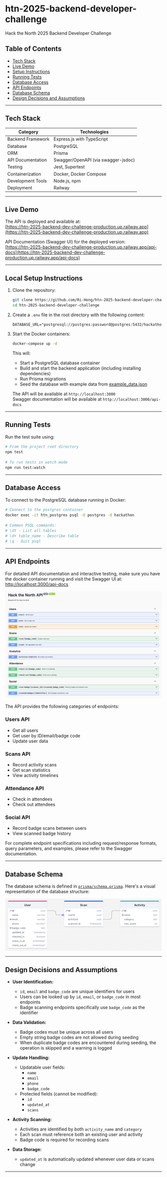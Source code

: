 # htn-2025-backend-developer-challenge

Hack the North 2025 Backend Developer Challenge

## Table of Contents

- [Tech Stack](#tech-stack)
- [Live Demo](#live-demo)
- [Setup Instructions](#setup-instructions)
- [Running Tests](#running-tests)
- [Database Access](#database-access)
- [API Endpoints](#api-endpoints)
- [Database Schema](#database-schema)
- [Design Decisions and Assumptions](#design-decisions-and-assumptions)

---

## Tech Stack

| Category          | Technologies                        |
| ----------------- | ----------------------------------- |
| Backend Framework | Express.js with TypeScript          |
| Database          | PostgreSQL                          |
| ORM               | Prisma                              |
| API Documentation | Swagger/OpenAPI (via swagger-jsdoc) |
| Testing           | Jest, Supertest                     |
| Containerization  | Docker, Docker Compose              |
| Development Tools | Node.js, npm                        |
| Deployment        | Railway                             |

---

## Live Demo

The API is deployed and available at:  
[https://htn-2025-backend-dev-challenge-production.up.railway.app](https://htn-2025-backend-dev-challenge-production.up.railway.app)

API Documentation (Swagger UI) for the deployed version:  
[https://htn-2025-backend-dev-challenge-production.up.railway.app/api-docs](https://htn-2025-backend-dev-challenge-production.up.railway.app/api-docs)

---

## Local Setup Instructions

1. Clone the repository:

   ```bash
   git clone https://github.com/Ri-Hong/htn-2025-backend-developer-challenge.git
   cd htn-2025-backend-developer-challenge
   ```

2. Create a `.env` file in the root directory with the following content:

   ```
   DATABASE_URL="postgresql://postgres:password@postgres:5432/hackathon"
   ```

3. Start the Docker containers:

   ```bash
   docker-compose up -d
   ```

   This will:

   - Start a PostgreSQL database container
   - Build and start the backend application (including installing dependencies)
   - Run Prisma migrations
   - Seed the database with example data from [example_data.json](https://github.com/Ri-Hong/htn-2025-backend-developer-challenge/blob/main/example_data.json)

   The API will be available at `http://localhost:3000`  
   Swagger documentation will be available at `http://localhost:3000/api-docs`

---

## Running Tests

Run the test suite using:

```bash
# From the project root directory
npm test

# To run tests in watch mode
npm run test:watch
```

---

## Database Access

To connect to the PostgreSQL database running in Docker:

```bash
# Connect to the postgres container
docker exec -it htn_postgres psql -U postgres -d hackathon

# Common PSQL commands:
# \dt - List all tables
# \d+ table_name - Describe table
# \q - Quit psql
```

---

## API Endpoints

For detailed API documentation and interactive testing, make sure you have the docker container running and visit the Swagger UI at:  
[http://localhost:3000/api-docs](http://localhost:3000/api-docs)

![Swagger Documentation](images/swagger.png)

The API provides the following categories of endpoints:

### Users API

- Get all users
- Get user by ID/email/badge code
- Update user data

### Scans API

- Record activity scans
- Get scan statistics
- View activity timelines

### Attendance API

- Check in attendees
- Check out attendees

### Social API

- Record badge scans between users
- View scanned badge history

For complete endpoint specifications including request/response formats, query parameters, and examples, please refer to the Swagger documentation.

---

## Database Schema

The database schema is defined in [`prisma/schema.prisma`](prisma/schema.prisma). Here's a visual representation of the database structure:

![Database Schema](images/schema_diagram.png)

---

## Design Decisions and Assumptions

- **User Identification:**

  - `id`, `email` and `badge_code` are unique identifiers for users
  - Users can be looked up by `id`, `email`, or `badge_code` in most endpoints
  - Badge scanning endpoints specifically use `badge_code` as the identifier

- **Data Validation:**

  - Badge codes must be unique across all users
  - Empty string badge codes are not allowed during seeding
  - When duplicate badge codes are encountered during seeding, the operation is skipped and a warning is logged

- **Update Handling:**

  - Updatable user fields:
    - `name`
    - `email`
    - `phone`
    - `badge_code`
  - Protected fields (cannot be modified):
    - `id`
    - `updated_at`
    - `scans`

- **Activity Scanning:**

  - Activities are identified by both `activity_name` and `category`
  - Each scan must reference both an existing user and activity
  - Badge code is required for recording scans

- **Data Storage:**
  - `updated_at` is automatically updated whenever user data or scans change

---

